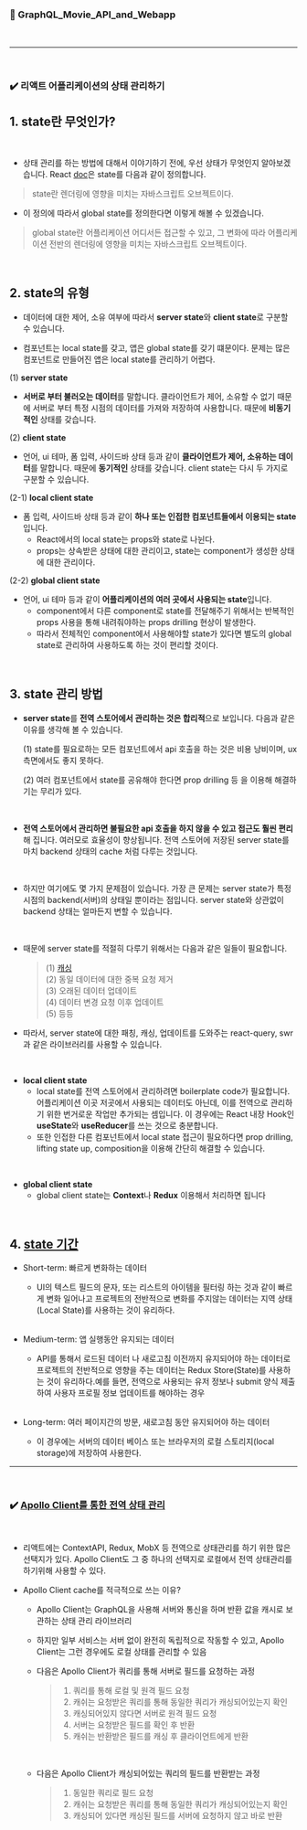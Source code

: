 ### 💫 GraphQL_Movie_API_and_Webapp

<br/>

---

<br/>

### ✔️ 리액트 어플리케이션의 상태 관리하기

## 1. **state란 무엇인가?**

<br/>

- 상태 관리를 하는 방법에 대해서 이야기하기 전에, 우선 상태가 무엇인지 알아보겠습니다. React [doc](https://reactjs.org/docs/faq-state.html)은 state를 다음과 같이 정의합니다.

> state란 렌더링에 영향을 미치는 자바스크립트 오브젝트이다.

- 이 정의에 따라서 global state를 정의한다면 이렇게 해볼 수 있겠습니다.

> global state란 어플리케이션 어디서든 접근할 수 있고, 그 변화에 따라 어플리케이션 전반의 렌더링에 영향을 미치는 자바스크립트 오브젝트이다.

<br/>

## 2. **state의 유형**

- 데이터에 대한 제어, 소유 여부에 따라서 **server state**와 **client state**로 구분할 수 있습니다.

- 컴포넌트는 local state를 갖고, 앱은 global state를 갖기 떄문이다. 문제는 많은 컴포넌트로 만들어진 앱은 local state를 관리하기 어렵다.

(1) **server state**

- **서버로 부터 불러오는 데이터**를 말합니다. 클라이언트가 제어, 소유할 수 없기 때문에 서버로 부터 특정 시점의 데이터를 가져와 저장하여 사용합니다. 때문에 **비동기적인** 상태를 갖습니다.

(2) **client state**

- 언어, ui 테마, 폼 입력, 사이드바 상태 등과 같이 **클라이언트가 제어, 소유하는 데이터**를 말합니다. 때문에 **동기적인** 상태를 갖습니다. client state는 다시 두 가지로 구분할 수 있습니다.

(2-1) **local client state**

- 폼 입력, 사이드바 상태 등과 같이 **하나 또는 인접한 컴포넌트들에서 이용되는 state**입니다.
  - React에서의 local state는 props와 state로 나뉜다.
  - props는 상속받은 상태에 대한 관리이고, state는 component가 생성한 상태에 대한 관리이다.

(2-2) **global client state**

- 언어, ui 테마 등과 같이 **어플리케이션의 여러 곳에서 사용되는 state**입니다.
  - component에서 다른 component로 state를 전달해주기 위해서는 반복적인 props 사용을 통해 내려줘야하는 props drilling 현상이 발생한다.
  - 따라서 전체적인 component에서 사용해야할 state가 있다면 별도의 global state로 관리하여 사용하도록 하는 것이 편리할 것이다.

<br/>

## 3. **state 관리 방법**

- **server state**를 **전역 스토어에서 관리하는 것은 합리적**으로 보입니다. 다음과 같은 이유를 생각해 볼 수 있습니다.

  (1) state를 필요로하는 모든 컴포넌트에서 api 호출을 하는 것은 비용 낭비이며, ux 측면에서도 좋지 못하다.

  (2) 여러 컴포넌트에서 state를 공유해야 한다면 prop drilling 등 을 이용해 해결하기는 무리가 있다.

<br/>

- **전역 스토어에서 관리하면 불필요한 api 호출을 하지 않을 수 있고 접근도 훨씬 편리**해 집니다. 여러모로 효율성이 향상됩니다. 전역 스토어에 저장된 server state를 마치 backend 상태의 cache 처럼 다루는 것입니다.

<br/>

- 하지만 여기에도 몇 가지 문제점이 있습니다. 가장 큰 문제는 server state가 특정 시점의 backend(서버)의 상태일 뿐이라는 점입니다. server state와 상관없이 backend 상태는 얼마든지 변할 수 있습니다.

<br/>

- 때문에 server state를 적절히 다루기 위해서는 다음과 같은 일들이 필요합니다.

  > (1) [캐싱](https://opentutorials.org/course/697/3839)<br/>
  > (2) 동일 데이터에 대한 중복 요청 제거<br/>
  > (3) 오래된 데이터 업데이트<br/>
  > (4) 데이터 변경 요청 이후 업데이트<br/>
  > (5) 등등<br/>

- 따라서, server state에 대한 패칭, 캐싱, 업데이트를 도와주는 react-query, swr과 같은 라이브러리를 사용할 수 있습니다.

<br/>

- **local client state**
  - local state를 전역 스토어에서 관리하려면 boilerplate code가 필요합니다. 어플리케이션 이곳 저곳에서 사용되는 데이터도 아닌데, 이를 전역으로 관리하기 위한 번거로운 작업만 추가되는 셈입니다. 이 경우에는 React 내장 Hook인 **useState**와 **useReducer**를 쓰는 것으로 충분합니다.
  - 또한 인접한 다른 컴포넌트에서 local state 접근이 필요하다면 prop drilling, lifting state up, composition을 이용해 간단히 해결할 수 있습니다.

<br/>

- **global client state**
  - global client state는 **Context**나 **Redux** 이용해서 처리하면 됩니다

<br/>

## 4. [**state 기간**](https://kimch3617.tistory.com/entry/React-Local-State-vs-Redux-StateStore-%EC%96%B8%EC%A0%9C-%EC%99%9C-%EC%82%AC%EC%9A%A9%ED%95%B4%EC%95%BC-%ED%95%98%EB%82%98)

- Short-term: 빠르게 변화하는 데이터

  - UI의 텍스트 필드의 문자, 또는 리스트의 아이템을 필터링 하는 것과 같이 빠르게 변화 일어나고 프로젝트의 전반적으로 변화를 주지않는 데이터는 지역 상태(Local State)를 사용하는 것이 유리하다.

  <br/>

- Medium-term: 앱 실행동안 유지되는 데이터

  - API를 통해서 로드된 데이터 나 새로고침 이전까지 유지되어야 하는 데이터로 프로젝트의 전반적으로 영향을 주는 데이터는 Redux Store(State)를 사용하는 것이 유리하다.예를 들면, 전역으로 사용되는 유저 정보나 submit 양식 제출하여 사용자 프로필 정보 업데이트를 해야하는 경우

  <br/>

- Long-term: 여러 페이지간의 방문, 새로고침 동안 유지되어야 하는 데이터

  - 이 경우에는 서버의 데이터 베이스 또는 브라우저의 로컬 스토리지(local storage)에 저장하여 사용한다.

---

<br/>

### ✔️ [Apollo Client를 통한 전역 상태 관리](https://chanyeong.com/blog/post/45)

<br/>

- 리액트에는 ContextAPI, Redux, MobX 등 전역으로 상태관리를 하기 위한 많은 선택지가 있다. Apollo Client도 그 중 하나의 선택지로 로컬에서 전역 상태관리를 하기위해 사용할 수 있다.

- Apollo Client cache를 적극적으로 쓰는 이유?

  - Apollo Client는 GraphQL을 사용해 서버와 통신을 하며 반환 값을 캐시로 보관하는 상태 관리 라이브러리

  - 하지만 일부 서비스는 서버 없이 완전히 독립적으로 작동할 수 있고, Apollo Client는 그런 경우에도 로컬 상태를 관리할 수 있음

  - 다음은 Apollo Client가 쿼리를 통해 서버로 필드를 요청하는 과정

    > 1. 쿼리를 통해 로컬 및 원격 필드 요청
    > 2. 캐쉬는 요청받은 쿼리를 통해 동일한 쿼리가 캐싱되어있는지 확인
    > 3. 캐싱되어있지 않다면 서버로 원격 필드 요청
    > 4. 서버는 요청받은 필드를 확인 후 반환
    > 5. 캐쉬는 반환받은 필드를 캐싱 후 클라이언트에게 반환

    <br/>

  - 다음은 Apollo Client가 캐싱되어있는 쿼리의 필드를 반환받는 과정

    > 1. 동일한 쿼리로 필드 요청
    > 2. 캐쉬는 요청받은 쿼리를 통해 동일한 쿼리가 캐싱되어있는지 확인
    > 3. 캐싱되어 있다면 캐싱된 필드를 서버에 요청하지 않고 바로 반환
